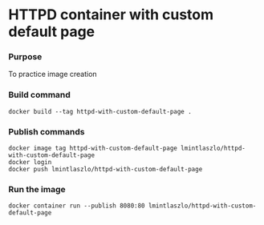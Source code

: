 # HTTPD container with custom default page

### Purpose
To practice image creation

### Build command
```
docker build --tag httpd-with-custom-default-page .
```

### Publish commands
```
docker image tag httpd-with-custom-default-page lmintlaszlo/httpd-with-custom-default-page
docker login
docker push lmintlaszlo/httpd-with-custom-default-page
```

### Run the image
```
docker container run --publish 8080:80 lmintlaszlo/httpd-with-custom-default-page
```
